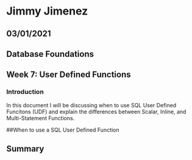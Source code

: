 # Jimmy Jimenez
## 03/01/2021  
## Database Foundations
## Week 7: User Defined Functions


### Introduction
In this document I will be discussing when to use SQL User Defined Funcitons (UDF) and explain the differences between Scalar, Inline, and Multi-Statement Functions. 

##When to use a SQL User Defined Function

## Summary
